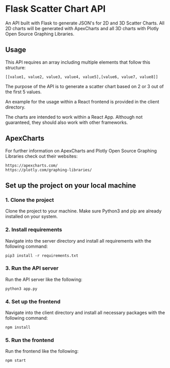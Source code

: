 # Flask Scatter Chart API
An API built with Flask to generate JSON's for 2D and 3D Scatter Charts. All 2D charts will be generated with ApexCharts and all 3D charts with Plotly Open Source Graphing Libraries.

## Usage
This API requires an array including multiple elements that follow this structure:
```
[[value1, value2, value3, value4, value5],[value6, value7, value8]]
```
The purpose of the API is to generate a scatter chart based on 2 or 3 out of the first 5 values.

An example for the usage within a React frontend is provided in the client directory. 

The charts are intended to work within a React App. Although not guaranteed, they should also work with other frameworks.

## ApexCharts
For further information on ApexCharts and Plotly Open Source Graphing Libraries check out their websites:
```
https://apexcharts.com/
https://plotly.com/graphing-libraries/
```

## Set up the project on your local machine
### 1. Clone the project
Clone the project to your machine. Make sure Python3 and pip are already installed on your system.
### 2. Install requirements
Navigate into the server directory and install all requirements with the following command:
```
pip3 install -r requirements.txt
```
### 3. Run the API server
Run the API server like the following:
```
python3 app.py
```
### 4. Set up the frontend
Navigate into the client directory and install all necessary packages with the following command:
```
npm install
```
### 5. Run the frontend
Run the frontend like the following:
```
npm start
```
